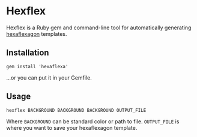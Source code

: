 # Hexflex

Hexflex is a Ruby gem and command-line tool for automatically generating
[hexaflexagon] templates.

## Installation

    gem install 'hexaflexa'

...or you can put it in your Gemfile.

## Usage

    hexflex BACKGROUND BACKGROUND BACKGROUND OUTPUT_FILE

Where `BACKGROUND` can be standard color or path to file.  `OUTPUT_FILE` is
where you want to save your hexaflexagon template.

[hexaflexagon]: http://en.wikipedia.org/wiki/Flexagon#Trihexaflexagon
